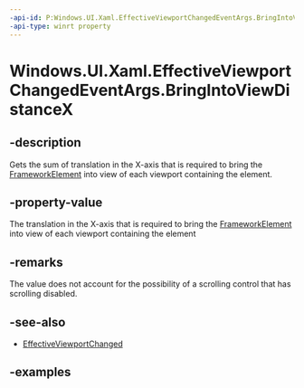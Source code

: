 ```yaml
---
-api-id: P:Windows.UI.Xaml.EffectiveViewportChangedEventArgs.BringIntoViewDistanceX
-api-type: winrt property
---
```


<!-- Property syntax.
public double BringIntoViewDistanceX { get; }
-->

# Windows.UI.Xaml.EffectiveViewportChangedEventArgs.BringIntoViewDistanceX

## -description

Gets the sum of translation in the X-axis that is required to bring the [FrameworkElement](frameworkelement.md) into view of each viewport containing the element.

## -property-value

The translation in the X-axis that is required to bring the [FrameworkElement](frameworkelement.md) into view of each viewport containing the element

## -remarks

The value does not account for the possibility of a scrolling control that has scrolling disabled.

## -see-also

* [EffectiveViewportChanged](frameworkelement_effectiveviewportchanged.md)

## -examples
